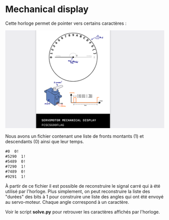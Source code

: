 
# Mechanical display

Cette horloge permet de pointer vers certains caractères : 

![alt text](image.png)

Nous avons un fichier contenant une liste de fronts montants (1) et descendants (0) ainsi que leur temps.

```
#0  0!
#5290  1!
#5489  0!
#7290  1!
#7489  0!
#9291  1!
```

À partir de ce fichier il est possible de reconstruire le signal carré qui à été utilisé par l'horloge. 
Plus simplement, on peut reconstruire la liste des "durées" des bits à 1 pour construire une liste des angles qui ont été envoyé au servo-moteur.
Chaque angle correspond à un caractère.

Voir le script **solve.py** pour retrouver les caractères affichés par l'horloge.







